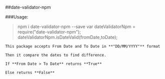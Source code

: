 ##date-validator-npm

###Usage:
> npm i date-validator-npm --save
> var dateValidatorNpm = require("date-validator-npm");
> dateValidatorNpm.isDateValid(fromDate,toDate);

```
This package accepts From Date and To Date in **"DD/MM/YYYY"** format

Then it compare the dates to find difference.

If **From Date > To Date** returns **True**

Else returns **False**
```

